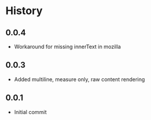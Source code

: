 # History
## 0.0.4
* Workaround for missing innerText in mozilla

## 0.0.3
* Added multiline, measure only, raw content rendering

## 0.0.1
* Initial commit
